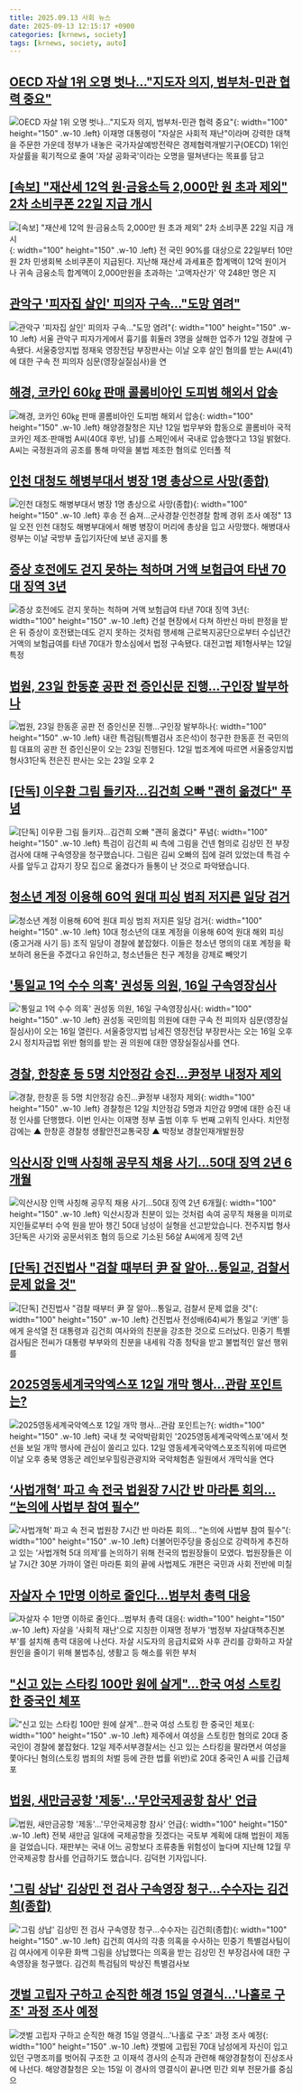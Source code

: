 ```yaml
---
title: 2025.09.13 사회 뉴스
date: 2025-09-13 12:15:17 +0900
categories: [krnews, society]
tags: [krnews, society, auto]
---
```

## [OECD 자살 1위 오명 벗나…"지도자 의지, 범부처-민관 협력 중요"](https://n.news.naver.com/mnews/article/421/0008483435)

![OECD 자살 1위 오명 벗나…"지도자 의지, 범부처-민관 협력 중요"](https://mimgnews.pstatic.net/image/origin/421/2025/09/12/8483435.jpg?type=nf220_150){: width="100" height="150" .w-10 .left}
이재명 대통령이 "자살은 사회적 재난"이라며 강력한 대책을 주문한 가운데 정부가 내놓은 국가자살예방전략은 경제협력개발기구(OECD) 1위인 자살률을 획기적으로 줄여 '자살 공화국'이라는 오명을 떨쳐낸다는 목표를 담고

## [[속보] "재산세 12억 원·금융소득 2,000만 원 초과 제외" 2차 소비쿠폰 22일 지급 개시](https://n.news.naver.com/mnews/article/469/0000886817)

![[속보] "재산세 12억 원·금융소득 2,000만 원 초과 제외" 2차 소비쿠폰 22일 지급 개시](https://mimgnews.pstatic.net/image/origin/469/2025/09/12/886817.jpg?type=nf220_150){: width="100" height="150" .w-10 .left}
전 국민 90%를 대상으로 22일부터 10만 원 2차 민생회복 소비쿠폰이 지급된다. 지난해 재산세 과세표준 합계액이 12억 원이거나 귀속 금융소득 합계액이 2,000만원을 초과하는 '고액자산가' 약 248만 명은 지

## [관악구 '피자집 살인' 피의자 구속…"도망 염려"](https://n.news.naver.com/mnews/article/277/0005651387)

![관악구 '피자집 살인' 피의자 구속…"도망 염려"](https://mimgnews.pstatic.net/image/origin/277/2025/09/12/5651387.jpg?type=nf220_150){: width="100" height="150" .w-10 .left}
서울 관악구 피자가게에서 흉기를 휘둘러 3명을 살해한 업주가 12일 경찰에 구속됐다. 서울중앙지법 정재욱 영장전담 부장판사는 이날 오후 살인 혐의를 받는 A씨(41)에 대한 구속 전 피의자 심문(영장실질심사)을 연

## [해경, 코카인 60㎏ 판매 콜롬비아인 도피범 해외서 압송](https://n.news.naver.com/mnews/article/018/0006114434)

![해경, 코카인 60㎏ 판매 콜롬비아인 도피범 해외서 압송](https://mimgnews.pstatic.net/image/origin/018/2025/09/13/6114434.jpg?type=nf220_150){: width="100" height="150" .w-10 .left}
해양경찰청은 지난 12일 법무부와 합동으로 콜롬비아 국적 코카인 제조·판매범 A씨(40대 후반, 남)를 스페인에서 국내로 압송했다고 13일 밝혔다. A씨는 국정원과의 공조를 통해 마약을 불법 제조한 혐의로 인터폴 적

## [인천 대청도 해병부대서 병장 1명 총상으로 사망(종합)](https://n.news.naver.com/mnews/article/001/0015623918)

![인천 대청도 해병부대서 병장 1명 총상으로 사망(종합)](https://mimgnews.pstatic.net/image/origin/001/2025/09/13/15623918.jpg?type=nf220_150){: width="100" height="150" .w-10 .left}
후송 전 숨져…군사경찰·인천경찰 함께 경위 조사 예정" 13일 오전 인천 대청도 해병부대에서 해병 병장이 머리에 총상을 입고 사망했다. 해병대사령부는 이날 국방부 출입기자단에 보낸 공지를 통

## [증상 호전에도 걷지 못하는 척하며 거액 보험급여 타낸 70대 징역 3년](https://n.news.naver.com/mnews/article/081/0003574324)

![증상 호전에도 걷지 못하는 척하며 거액 보험급여 타낸 70대 징역 3년](https://mimgnews.pstatic.net/image/origin/081/2025/09/12/3574324.jpg?type=nf220_150){: width="100" height="150" .w-10 .left}
건설 현장에서 다쳐 하반신 마비 판정을 받은 뒤 증상이 호전됐는데도 걷지 못하는 것처럼 행세해 근로복지공단으로부터 수십년간 거액의 보험급여를 타낸 70대가 항소심에서 법정 구속됐다. 대전고법 제1형사부는 12일 특정

## [법원, 23일 한동훈 공판 전 증인신문 진행…구인장 발부하나](https://n.news.naver.com/mnews/article/421/0008483512)

![법원, 23일 한동훈 공판 전 증인신문 진행…구인장 발부하나](https://mimgnews.pstatic.net/image/origin/421/2025/09/12/8483512.jpg?type=nf220_150){: width="100" height="150" .w-10 .left}
내란 특검팀(특별검사 조은석)이 청구한 한동훈 전 국민의힘 대표의 공판 전 증인신문이 오는 23일 진행된다. 12일 법조계에 따르면 서울중앙지법 형사31단독 전은진 판사는 오는 23일 오후 2

## [[단독] 이우환 그림 들키자…김건희 오빠 "괜히 옮겼다" 푸념](https://n.news.naver.com/mnews/article/437/0000456652)

![[단독] 이우환 그림 들키자…김건희 오빠 "괜히 옮겼다" 푸념](https://mimgnews.pstatic.net/image/origin/437/2025/09/12/456652.jpg?type=nf220_150){: width="100" height="150" .w-10 .left}
특검이 김건희 씨 측에 그림을 건넨 혐의로 김상민 전 부장검사에 대해 구속영장을 청구했습니다. 그림은 김씨 오빠의 집에 걸려 있었는데 특검 수사를 앞두고 갑자기 장모 집으로 옮겼다가 들통이 난 것으로 파악됐습니다.

## [청소년 계정 이용해 60억 원대 피싱 범죄 저지른 일당 검거](https://n.news.naver.com/mnews/article/469/0000886924)

![청소년 계정 이용해 60억 원대 피싱 범죄 저지른 일당 검거](https://mimgnews.pstatic.net/image/origin/469/2025/09/12/886924.jpg?type=nf220_150){: width="100" height="150" .w-10 .left}
10대 청소년의 대포 계정을 이용해 60억 원대 해외 피싱(중고거래 사기 등) 조직 일당이 경찰에 붙잡혔다. 이들은 청소년 명의의 대포 계정을 확보하려 용돈을 주겠다고 유인하고, 청소년들은 친구 계정을 강제로 빼앗기

## ['통일교 1억 수수 의혹' 권성동 의원, 16일 구속영장심사](https://n.news.naver.com/mnews/article/079/0004065751)

!['통일교 1억 수수 의혹' 권성동 의원, 16일 구속영장심사](https://mimgnews.pstatic.net/image/origin/079/2025/09/12/4065751.jpg?type=nf220_150){: width="100" height="150" .w-10 .left}
권성동 국민의힘 의원에 대한 구속 전 피의자 심문(영장실질심사)이 오는 16일 열린다. 서울중앙지법 남세진 영장전담 부장판사는 오는 16일 오후 2시 정치자금법 위반 혐의를 받는 권 의원에 대한 영장실질심사를 연다.

## [경찰, 한창훈 등 5명 치안정감 승진…尹정부 내정자 제외](https://n.news.naver.com/mnews/article/025/0003468755)

![경찰, 한창훈 등 5명 치안정감 승진…尹정부 내정자 제외](https://mimgnews.pstatic.net/image/origin/025/2025/09/12/3468755.jpg?type=nf220_150){: width="100" height="150" .w-10 .left}
경찰청은 12일 치안정감 5명과 치안감 9명에 대한 승진 내정 인사를 단행했다. 이번 인사는 이재명 정부 출범 이후 두 번째 고위직 인사다. 치안정감에는 ▲ 한창훈 경찰청 생활안전교통국장 ▲ 박정보 경찰인재개발원장

## [익산시장 인맥 사칭해 공무직 채용 사기…50대 징역 2년 6개월](https://n.news.naver.com/mnews/article/660/0000092833)

![익산시장 인맥 사칭해 공무직 채용 사기…50대 징역 2년 6개월](https://mimgnews.pstatic.net/image/origin/660/2025/09/13/92833.jpg?type=nf220_150){: width="100" height="150" .w-10 .left}
익산시장과 친분이 있는 것처럼 속여 공무직 채용을 미끼로 지인들로부터 수억 원을 받아 챙긴 50대 남성이 실형을 선고받았습니다. 전주지법 형사3단독은 사기와 공문서위조 혐의 등으로 기소된 56살 A씨에게 징역 2년

## [[단독] 건진법사 "검찰 때부터 尹 잘 알아…통일교, 검찰서 문제 없을 것"](https://n.news.naver.com/mnews/article/469/0000886831)

![[단독] 건진법사 "검찰 때부터 尹 잘 알아…통일교, 검찰서 문제 없을 것"](https://mimgnews.pstatic.net/image/origin/469/2025/09/12/886831.jpg?type=nf220_150){: width="100" height="150" .w-10 .left}
건진법사 전성배(64)씨가 통일교 ‘키맨’ 등에게 윤석열 전 대통령과 김건희 여사와의 친분을 강조한 것으로 드러났다. 민중기 특별검사팀은 전씨가 대통령 부부와의 친분을 내세워 각종 청탁을 받고 불법적인 알선 행위를

## [2025영동세계국악엑스포 12일 개막 행사…관람 포인트는?](https://n.news.naver.com/mnews/article/421/0008482144)

![2025영동세계국악엑스포 12일 개막 행사…관람 포인트는?](https://mimgnews.pstatic.net/image/origin/421/2025/09/12/8482144.jpg?type=nf220_150){: width="100" height="150" .w-10 .left}
국내 첫 국악박람회인 '2025영동세계국악엑스포'에서 첫선을 보일 개막 행사에 관심이 쏠리고 있다. 12일 영동세계국악엑스포조직위에 따르면 이날 오후 충북 영동군 레인보우힐링관광지와 국악체험촌 일원에서 개막식을 연다

## [‘사법개혁’ 파고 속 전국 법원장 7시간 반 마라톤 회의… “논의에 사법부 참여 필수”](https://n.news.naver.com/mnews/article/081/0003574371)

![‘사법개혁’ 파고 속 전국 법원장 7시간 반 마라톤 회의… “논의에 사법부 참여 필수”](https://mimgnews.pstatic.net/image/origin/081/2025/09/12/3574371.jpg?type=nf220_150){: width="100" height="150" .w-10 .left}
더불어민주당을 중심으로 강력하게 추진하고 있는 ‘사법개혁 5대 의제’를 논의하기 위해 전국의 법원장들이 모였다. 법원장들은 이날 7시간 30분 가까이 열린 마라톤 회의 끝에 사법제도 개편은 국민과 사회 전반에 미칠

## [자살자 수 1만명 이하로 줄인다…범부처 총력 대응](https://n.news.naver.com/mnews/article/008/0005249655)

![자살자 수 1만명 이하로 줄인다…범부처 총력 대응](https://mimgnews.pstatic.net/image/origin/008/2025/09/12/5249655.jpg?type=nf220_150){: width="100" height="150" .w-10 .left}
자살을 '사회적 재난'으로 지칭한 이재명 정부가 '범정부 자살대책추진본부'를 설치해 총력 대응에 나선다. 자살 시도자의 응급치료와 사후 관리를 강화하고 자살 원인을 줄이기 위해 불법추심, 생활고 등 해소를 위한 부처

## ["신고 있는 스타킹 100만 원에 살게"…한국 여성 스토킹 한 중국인 체포](https://n.news.naver.com/mnews/article/011/0004532591)

!["신고 있는 스타킹 100만 원에 살게"…한국 여성 스토킹 한 중국인 체포](https://mimgnews.pstatic.net/image/origin/011/2025/09/13/4532591.jpg?type=nf220_150){: width="100" height="150" .w-10 .left}
제주에서 여성을 스토킹한 혐의로 20대 중국인이 경찰에 붙잡혔다. 12일 제주서부경찰서는 신고 있는 스타킹을 팔라면서 여성을 쫓아다닌 혐의(스토킹 범죄의 처벌 등에 관한 법률 위반)로 20대 중국인 A 씨를 긴급체포

## [법원, 새만금공항 '제동'…'무안국제공항 참사' 언급](https://n.news.naver.com/mnews/article/055/0001291851)

![법원, 새만금공항 '제동'…'무안국제공항 참사' 언급](https://mimgnews.pstatic.net/image/origin/055/2025/09/12/1291851.jpg?type=nf220_150){: width="100" height="150" .w-10 .left}
전북 새만금 일대에 국제공항을 짓겠다는 국토부 계획에 대해 법원이 제동을 걸었습니다. 재판부는 국내 어느 공항보다 조류충돌 위험성이 높다며 지난해 12월 무안국제공항 참사를 언급하기도 했습니다. 김덕현 기자입니다.

## ['그림 상납' 김상민 전 검사 구속영장 청구…수수자는 김건희(종합)](https://n.news.naver.com/mnews/article/421/0008483186)

!['그림 상납' 김상민 전 검사 구속영장 청구…수수자는 김건희(종합)](https://mimgnews.pstatic.net/image/origin/421/2025/09/12/8483186.jpg?type=nf220_150){: width="100" height="150" .w-10 .left}
김건희 여사의 각종 의혹을 수사하는 민중기 특별검사팀이 김 여사에게 이우환 화백 그림을 상납했다는 의혹을 받는 김상민 전 부장검사에 대한 구속영장을 청구했다. 김건희 특검팀의 박상진 특별검사보

## [갯벌  고립자 구하고 순직한 해경 15일 영결식…'나홀로 구조'  과정 조사 예정](https://n.news.naver.com/mnews/article/448/0000556513)

![갯벌  고립자 구하고 순직한 해경 15일 영결식…'나홀로 구조'  과정 조사 예정](https://mimgnews.pstatic.net/image/origin/448/2025/09/12/556513.jpg?type=nf220_150){: width="100" height="150" .w-10 .left}
갯벌에 고립된 70대 남성에게 자신이 입고 있던 구명조끼를 벗어줘 구조한 고 이재석 경사의 순직과 관련해 해양경찰청이 진상조사에 나선다. 해양경찰청은 오는 15일 이 경사의 영결식이 끝나면 민간 외부 전문가를 중심으

